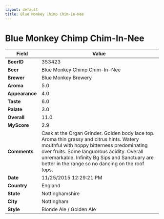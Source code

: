 ```yaml
---
layout: default
title: Blue Monkey Chimp Chim-In-Nee
---
```


# Blue Monkey Chimp Chim-In-Nee

| Field         | Value     |
|---------------|-----------|
| **BeerID** | 353423 |
| **Beer** | Blue Monkey Chimp Chim-In-Nee |
| **Brewer** | Blue Monkey Brewery |
| **Aroma** | 5.0 |
| **Appearance** | 4.0 |
| **Taste** | 6.0 |
| **Palate** | 3.0 |
| **Overall** | 11.0 |
| **MyScore** | 2.9 |
| **Comments** | Cask at the Organ Grinder. Golden body lace top. Aroma thin grassy and citrus hints. Watery mouthful with hoppy bitterness predominating over fruits. Some languorous acidity. Overall unremarkable. Infinity Bg Sips and Sanctuary are better in the range so no dancing on the roof tops. |
| **Date** | 11/25/2015 12:29:21 PM |
| **Country** | England |
| **State** | Nottinghamshire |
| **City** | Nottingham |
| **Style** | Blonde Ale / Golden Ale |
